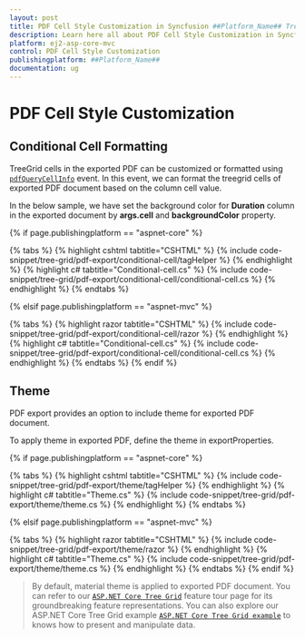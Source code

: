 ```yaml
---
layout: post
title: PDF Cell Style Customization in Syncfusion ##Platform_Name## Tree Grid Component
description: Learn here all about PDF Cell Style Customization in Syncfusion ##Platform_Name## Tree Grid component of Syncfusion Essential JS 2 and more.
platform: ej2-asp-core-mvc
control: PDF Cell Style Customization
publishingplatform: ##Platform_Name##
documentation: ug
---
```



# PDF Cell Style Customization

## Conditional Cell Formatting

TreeGrid cells in the exported PDF can be customized or formatted using [`pdfQueryCellInfo`](https://help.syncfusion.com/cr/cref_files/aspnetcore-js2/Syncfusion.EJ2~Syncfusion.EJ2.TreeGrid.TreeGrid~PdfQueryCellInfo.html) event. In this event, we can format the treegrid cells of exported PDF document based on the column cell value.

In the below sample, we have set the background color for **Duration** column in the exported document by **args.cell** and **backgroundColor** property.

{% if page.publishingplatform == "aspnet-core" %}

{% tabs %}
{% highlight cshtml tabtitle="CSHTML" %}
{% include code-snippet/tree-grid/pdf-export/conditional-cell/tagHelper %}
{% endhighlight %}
{% highlight c# tabtitle="Conditional-cell.cs" %}
{% include code-snippet/tree-grid/pdf-export/conditional-cell/conditional-cell.cs %}
{% endhighlight %}
{% endtabs %}

{% elsif page.publishingplatform == "aspnet-mvc" %}

{% tabs %}
{% highlight razor tabtitle="CSHTML" %}
{% include code-snippet/tree-grid/pdf-export/conditional-cell/razor %}
{% endhighlight %}
{% highlight c# tabtitle="Conditional-cell.cs" %}
{% include code-snippet/tree-grid/pdf-export/conditional-cell/conditional-cell.cs %}
{% endhighlight %}
{% endtabs %}
{% endif %}



## Theme

PDF export provides an option to include theme for exported PDF document.

To apply theme in exported PDF, define the theme in exportProperties.

{% if page.publishingplatform == "aspnet-core" %}

{% tabs %}
{% highlight cshtml tabtitle="CSHTML" %}
{% include code-snippet/tree-grid/pdf-export/theme/tagHelper %}
{% endhighlight %}
{% highlight c# tabtitle="Theme.cs" %}
{% include code-snippet/tree-grid/pdf-export/theme/theme.cs %}
{% endhighlight %}
{% endtabs %}

{% elsif page.publishingplatform == "aspnet-mvc" %}

{% tabs %}
{% highlight razor tabtitle="CSHTML" %}
{% include code-snippet/tree-grid/pdf-export/theme/razor %}
{% endhighlight %}
{% highlight c# tabtitle="Theme.cs" %}
{% include code-snippet/tree-grid/pdf-export/theme/theme.cs %}
{% endhighlight %}
{% endtabs %}
{% endif %}



> By default, material theme is applied to exported PDF document.
> You can refer to our  [`ASP.NET Core Tree Grid`](https://www.syncfusion.com/aspnet-core-ui-controls/tree-grid) feature tour page for its groundbreaking feature representations. You can also explore our ASP.NET Core Tree Grid example [`ASP.NET Core Tree Grid example`](https://ej2.syncfusion.com/aspnetcore/TreeGrid/Overview#/material) to knows how to present and manipulate data.